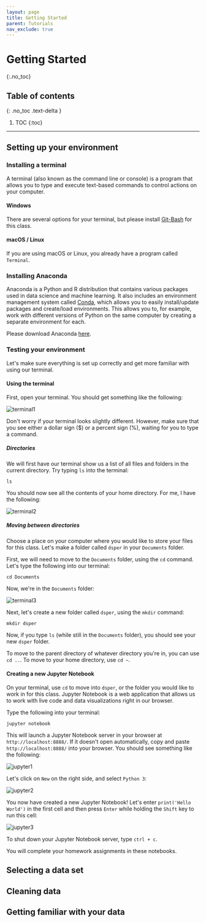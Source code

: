 ```yaml
---
layout: page
title: Getting Started
parent: Tutorials
nav_exclude: true
---
```


# Getting Started
{:.no_toc}

## Table of contents
{: .no_toc .text-delta }

1. TOC
{:toc}

---

## Setting up your environment

### Installing a terminal

A terminal (also known as the command line or console) is a program that allows you to type and execute text-based commands to control actions on your computer. 

#### Windows

There are several options for your terminal, but please install [Git-Bash](https://git-scm.com/download/win) for this class. 

#### macOS / Linux

If you are using macOS or Linux, you already have a program called `Terminal`.

### Installing Anaconda

Anaconda is a Python and R distribution that contains various packages used in data science and machine learning. It also includes an environment management system called [Conda](https://docs.conda.io/en/latest/), which allows you to easily install/update packages and create/load environments. This allows you to, for example, work with different versions of Python on the same computer by creating a separate environment for each.

Please download Anaconda [here](https://www.anaconda.com/products/individual#Downloads). 

### Testing your environment

Let's make sure everything is set up correctly and get more familiar with using our terminal. 

#### Using the terminal
First, open your terminal. You should get something like the following:

![terminal1](terminal1.png)

Don't worry if your terminal looks slightly different. However, make sure that you see either a dollar sign ($) or a percent sign (%), waiting for you to type a command.

##### Directories

We will first have our terminal show us a list of all files and folders in the current directory. Try typing `ls` into the terminal:	

```
ls
```
You should now see all the contents of your home directory. For me, I have the following:

![terminal2](terminal2.png)

##### Moving between directories
Choose a place on your computer where you would like to store your files for this class. Let's make a folder called `dsper` in your `Documents` folder. 

First, we will need to move to the `Documents` folder, using the `cd` command. Let's type the following into our terminal:

```
cd Documents
```

Now, we're in the `Documents` folder:

![terminal3](terminal3.png)

Next, let's create a new folder called `dsper`, using the `mkdir` command:

```
mkdir dsper
```

Now, if you type `ls` (while still in the `Documents` folder), you should see your new `dsper` folder.

To move to the parent directory of whatever directory you're in, you can use `cd ..`. To move to your home directory, use `cd ~`.


#### Creating a new Jupyter Notebook

On your terminal, use `cd` to move into `dsper`, or the folder you would like to work in for this class. Jupyter Notebook is a web application that allows us to work with live code and data visualizations right in our browser. 

Type the following into your terminal:

```
jupyter notebook
```

This will launch a Jupyter Notebook server in your browser at `http://localhost:8888/`. If it doesn't open automatically, copy and paste `http://localhost:8888/` into your browser. You should see something like the following:

![jupyter1](jupyter1.png)

Let's click on `New` on the right side, and select `Python 3`:

![jupyter2](jupyter2.png)

You now have created a new Jupyter Notebook! Let's enter `print('Hello World')` in the first cell and then press `Enter` while holding the `Shift` key to run this cell:

![jupyter3](jupyter3.png)

To shut down your Jupyter Notebook server, type `ctrl + c`. 

You will complete your homework assignments in these notebooks. 

## Selecting a data set

## Cleaning data

## Getting familiar with your data